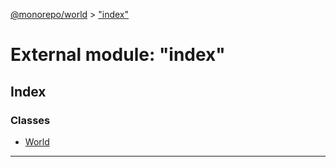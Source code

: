 [@monorepo/world](../README.md) > ["index"](../modules/_index_.md)

# External module: "index"

## Index

### Classes

* [World](../classes/_index_.world.md)

---

